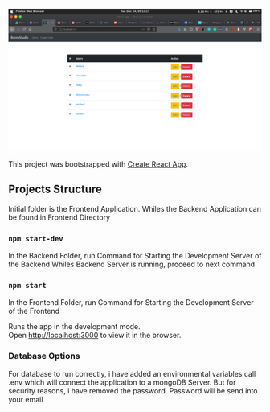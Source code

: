 ![alt text](https://github.com/Aubynj/ChallengeBunnyStudio/blob/master/screenshot.png)

This project was bootstrapped with [Create React App](https://github.com/facebook/create-react-app).

## Projects Structure

Initial folder is the Frontend Application. Whiles the Backend Application can be found in Frontend Directory

### `npm start-dev`
In the Backend Folder, run Command for Starting the Development Server of the Backend
Whiles Backend Server is running, proceed to next command

### `npm start`
In the Frontend Folder, run Command for Starting the Development Server of the Frontend

Runs the app in the development mode.<br />
Open [http://localhost:3000](http://localhost:3000) to view it in the browser.

### Database Options
For database to run correctly, i have added an environmental variables call .env which will connect the
application to a mongoDB Server.
But for security reasons, i have removed the password. Password will be send into your email
